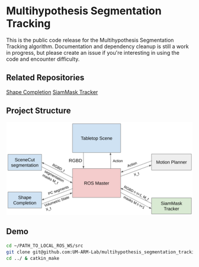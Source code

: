 # Multihypothesis Segmentation Tracking

This is the public code release for the Multihypothesis Segmentation Tracking algorithm.
Documentation and dependency cleanup is still a work in progress, but please create an issue if you're interesting in using the code and encounter difficulty.

## Related Repositories

[Shape Completion](https://github.com/UM-ARM-Lab/mps_shape_completion)
[SiamMask Tracker](https://github.com/UM-ARM-Lab/SiamMask)

## Project Structure

![Project Structure](code_structure.png)

## Demo

```bash
cd ~/PATH_TO_LOCAL_ROS_WS/src
git clone git@github.com:UM-ARM-Lab/multihypothesis_segmentation_tracking.git
cd ../ & catkin_make
```
